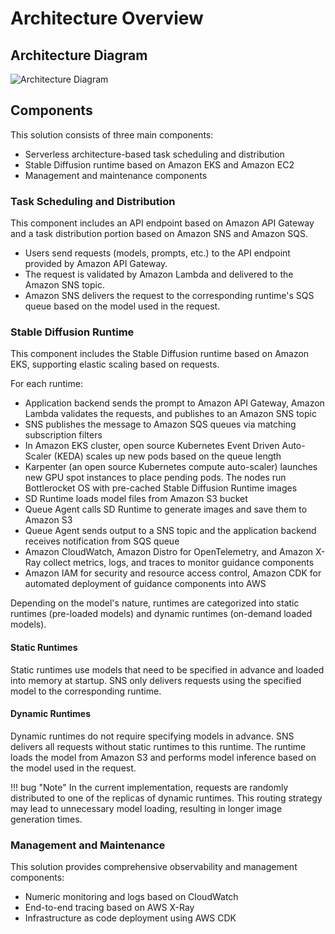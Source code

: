 # Architecture Overview

## Architecture Diagram

![Architecture Diagram](../../images/architecture-diagram.png)

## Components

This solution consists of three main components:

* Serverless architecture-based task scheduling and distribution
* Stable Diffusion runtime based on Amazon EKS and Amazon EC2
* Management and maintenance components

### Task Scheduling and Distribution

This component includes an API endpoint based on Amazon API Gateway and a task distribution portion based on Amazon SNS and Amazon SQS.

* Users send requests (models, prompts, etc.) to the API endpoint provided by Amazon API Gateway.
* The request is validated by Amazon Lambda and delivered to the Amazon SNS topic.
* Amazon SNS delivers the request to the corresponding runtime's SQS queue based on the model used in the request.

### Stable Diffusion Runtime

This component includes the Stable Diffusion runtime based on Amazon EKS, supporting elastic scaling based on requests.

For each runtime:

* Application backend sends the prompt to Amazon API Gateway, Amazon Lambda validates the requests, and publishes to an Amazon SNS topic
* SNS publishes the message to Amazon SQS queues via matching subscription filters
* In Amazon EKS cluster, open source Kubernetes Event Driven Auto-Scaler (KEDA) scales up new pods based on the queue length
* Karpenter (an open source Kubernetes compute auto-scaler) launches new GPU spot instances to place pending pods. The nodes run Bottlerocket OS with pre-cached Stable Diffusion Runtime images
* SD Runtime loads model files from Amazon S3 bucket
* Queue Agent calls SD Runtime to generate images and save them to Amazon S3
* Queue Agent sends output to a SNS topic and the application backend receives notification from SQS queue
* Amazon CloudWatch, Amazon Distro for OpenTelemetry, and Amazon X-Ray collect metrics, logs, and traces to monitor guidance components
* Amazon IAM for security and resource access control, Amazon CDK for automated deployment of guidance components into AWS

Depending on the model's nature, runtimes are categorized into static runtimes (pre-loaded models) and dynamic runtimes (on-demand loaded models).

#### Static Runtimes

Static runtimes use models that need to be specified in advance and loaded into memory at startup. SNS only delivers requests using the specified model to the corresponding runtime.

#### Dynamic Runtimes

Dynamic runtimes do not require specifying models in advance. SNS delivers all requests without static runtimes to this runtime. The runtime loads the model from Amazon S3 and performs model inference based on the model used in the request.

!!! bug "Note"
    In the current implementation, requests are randomly distributed to one of the replicas of dynamic runtimes. This routing strategy may lead to unnecessary model loading, resulting in longer image generation times.

### Management and Maintenance

This solution provides comprehensive observability and management components:

* Numeric monitoring and logs based on CloudWatch
* End-to-end tracing based on AWS X-Ray
* Infrastructure as code deployment using AWS CDK